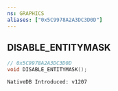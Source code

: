 ```yaml
---
ns: GRAPHICS
aliases: ["0x5C9978A2A3DC3D0D"]
---
```

## DISABLE_ENTITYMASK

```c
// 0x5C9978A2A3DC3D0D
void DISABLE_ENTITYMASK();
```

```
NativeDB Introduced: v1207
```

